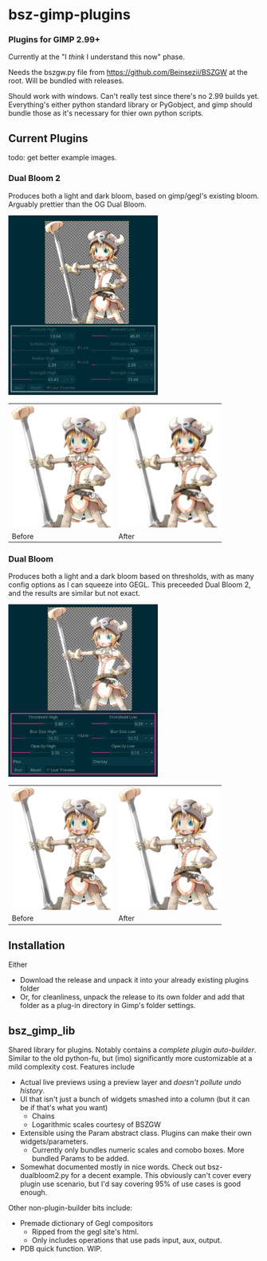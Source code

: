 # bsz-gimp-plugins
### Plugins for GIMP 2.99+
Currently at the "I *think* I understand this now" phase.

Needs the bszgw.py file from https://github.com/Beinsezii/BSZGW at the root. Will be bundled with releases.

Should work with windows. Can't really test since there's no 2.99 builds yet. Everything's either python standard library or PyGobject, and gimp should bundle those as it's necessary for thier own python scripts.

## Current Plugins
todo: get better example images.
### Dual Bloom 2
Produces both a light and dark bloom, based on gimp/gegl's existing bloom. Arguably prettier than the OG Dual Bloom.

<img width=300 src="./bsz-dualbloom2/during.png" />
<table class="img-compare">
  <tr>
    <th><img width=200 src="./bsz-dualbloom2/before.png" alt="Before" /></th>
    <th><img width=200 src="./bsz-dualbloom2/after.png" alt="After" /></th>
  </tr>
  <tr>
    <td>Before</td>
    <td>After</td>
  </tr>
</table>

### Dual Bloom
Produces both a light and a dark bloom based on thresholds, with as many config options as I can squeeze into GEGL. This preceeded Dual Bloom 2, and the results are similar but not exact.

<img width=300 src="./bsz-dualbloom/during.png" />
<table class="img-compare">
  <tr>
    <th><img width=200 src="./bsz-dualbloom/before.png" alt="Before" /></th>
    <th><img width=200 src="./bsz-dualbloom/after.png" alt="After" /></th>
  </tr>
  <tr>
    <td>Before</td>
    <td>After</td>
  </tr>
</table>

## Installation
Either
 - Download the release and unpack it into your already existing plugins folder
 - Or, for cleanliness, unpack the release to its own folder and add that folder as a plug-in directory in Gimp's folder settings.

## bsz_gimp_lib
Shared library for plugins. Notably contains a *complete plugin auto-builder*. Similar to the old python-fu, but (imo) significantly more customizable at a mild complexity cost. Features include
 - Actual live previews using a preview layer and *doesn't pollute undo history*.
 - UI that isn't just a bunch of widgets smashed into a column (but it can be if that's what you want)
   - Chains
   - Logarithmic scales courtesy of BSZGW
 - Extensible using the Param abstract class. Plugins can make their own widgets/parameters.
   - Currently only bundles numeric scales and comobo boxes. More bundled Params to be added.
 - Somewhat documented mostly in nice words.
Check out bsz-dualbloom2.py for a decent example. This obviously can't cover every plugin use scenario, but I'd say covering 95% of use cases is good enough. 

Other non-plugin-builder bits include:
 - Premade dictionary of Gegl compositors
   - Ripped from the gegl site's html.
   - Only includes operations that use pads input, aux, output.
 - PDB quick function. WIP.
